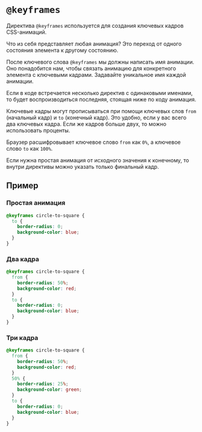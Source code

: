 # `@keyframes`

Директива `@keyframes` используется для создания ключевых кадров CSS-анимаций.

Что из себя представляет любая анимация? Это переход от одного состояния элемента к другому состоянию.

После ключевого слова `@keyframes` мы должны написать имя анимации. Оно понадобится нам, чтобы связать анимацию для конкретного элемента с ключевыми кадрами. Задавайте уникальное имя каждой анимации.

Если в коде встречается несколько директив с одинаковыми именами, то будет воспроизводиться последняя, стоящая ниже по коду анимация.

Ключевые кадры могут прописываться при помощи ключевых слов `from` (начальный кадр) и `to` (конечный кадр). Это удобно, если у вас всего два ключевых кадра. Если же кадров больше двух, то можно использовать проценты.

Браузер расшифровывает ключевое слово `from` как `0%`, а ключевое слово `to` как `100%`.

Если нужна простая анимация от исходного значения к конечному, то внутри директивы можно указать только финальный кадр.

## Пример

### Простая анимация

```css
@keyframes circle-to-square {
  to {
    border-radius: 0;
    background-color: blue;
  }
}
```

### Два кадра

```css
@keyframes circle-to-square {
  from {
    border-radius: 50%;
    background-color: red;
  }
  to {
    border-radius: 0;
    background-color: blue;
  }
}
```

### Три кадра

```css
@keyframes circle-to-square {
  from {
    border-radius: 50%;
    background-color: red;
  }
  50% {
    border-radius: 25%;
    background-color: green;
  }
  to {
    border-radius: 0;
    background-color: blue;
  }
}
```
